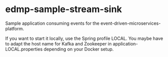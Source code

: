 # edmp-sample-stream-sink
Sample application consuming events for the event-driven-microservices-platform.

If you want to start it locally, use the Spring profile LOCAL. You maybe have to adapt the host name for Kafka and Zookeeper in application-LOCAL.properties depending on your Docker setup.